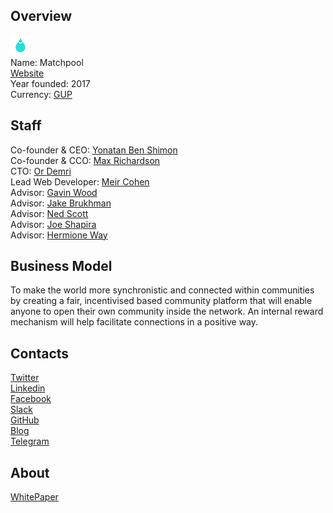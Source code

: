 ## Overview
![logo](../projects/logo/matchpool.png)  
Name: Matchpool  
[Website](https://matchpool.co/)  
Year founded: 2017  
Currency: [GUP](https://coinmarketcap.com/currencies/guppy/)  
## Staff
Co-founder & CEO: [Yonatan Ben Shimon](../people/yonatan_ben_shimon.md)  
Co-founder & CCO: [Max Richardson](../people/max_richardson.md)  
CTO: [Or Demri](../people/or_demri.md)  
Lead Web Developer: [Meir Cohen](../people/meir_cohen.md)  
Advisor: [Gavin Wood](../people/gavin_wood.md)  
Advisor: [Jake Brukhman](../people/jake_brukhman.md)  
Advisor: [Ned Scott](../people/ned_scott.md)  
Advisor: [Joe Shapira](../people/joe_shapira.md)  
Advisor: [Hermione Way](../people/hermione_way.md)
## Business Model
To make the world more synchronistic and connected within communities by creating a fair, incentivised based community platform that will enable anyone to open their own community inside the network. An internal reward mechanism will help facilitate connections in a positive way.
## Contacts  
[Twitter](https://twitter.com/matchpool)  
[Linkedin](https://www.linkedin.com/company/11044252/)  
[Facebook](https://www.facebook.com/matchpoolhq)  
[Slack](https://matchpool.signup.team/)  
[GitHub](https://github.com/matchpool)  
[Blog](https://medium.com/@matchpool)  
[Telegram](https://t.me/matchpool)
## About  
[WhitePaper](https://matchpool.co/wp-content/uploads/2016/12/Matchpool_Whitepaper_140117.pdf)  
